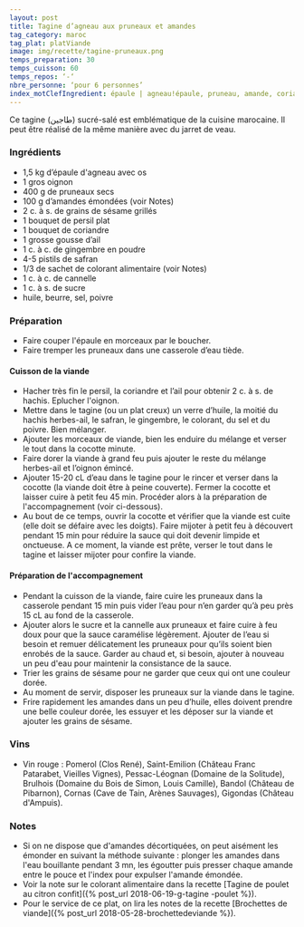 ```yaml
---
layout: post
title: Tagine d’agneau aux pruneaux et amandes
tag_category: maroc
tag_plat: platViande
image: img/recette/tagine-pruneaux.png
temps_preparation: 30
temps_cuisson: 60
temps_repos: ‘-‘
nbre_personne: ‘pour 6 personnes’
index_motClefIngredient: épaule | agneau!épaule, pruneau, amande, coriandre, gingembre, safran, cannelle
---
```

Ce tagine (طاجين) sucré-salé est emblématique de la cuisine marocaine. Il peut être réalisé de la même manière avec du jarret de veau.

### Ingrédients
* 1,5 kg d’épaule d'agneau avec os
* 1 gros oignon
* 400 g de pruneaux secs
* 100 g d’amandes émondées (voir Notes)
* 2 c. à s. de grains de sésame grillés
* 1 bouquet de persil plat
* 1 bouquet de coriandre
* 1 grosse gousse d’ail
* 1 c. à c. de gingembre en poudre
* 4-5 pistils de safran
* 1/3 de sachet de colorant alimentaire (voir Notes)
* 1 c. à c. de cannelle
* 1 c. à s. de sucre
* huile, beurre, sel, poivre

### Préparation
* Faire couper l'épaule en morceaux par le boucher.
* Faire tremper les pruneaux dans une casserole d’eau tiède.

#### Cuisson de la viande
* Hacher très fin le persil, la coriandre et l’ail pour obtenir 2 c. à s. de hachis. Eplucher l'oignon.
* Mettre dans le tagine (ou un plat creux) un verre d’huile, la moitié du hachis herbes-ail, le safran, le gingembre, le colorant, du sel et du poivre. Bien mélanger.
* Ajouter les morceaux de viande, bien les enduire du mélange et verser le tout dans la cocotte minute.
* Faire dorer la viande à grand feu puis ajouter le reste du mélange herbes-ail et l’oignon émincé.
* Ajouter 15-20 cL d’eau dans le tagine pour le rincer et verser dans la cocotte (la viande doit être à peine couverte). Fermer la cocotte et laisser cuire à petit feu 45 min. Procéder alors à la préparation de l'accompagnement (voir ci-dessous).
* Au bout de ce temps, ouvrir la cocotte et vérifier que la viande est cuite (elle doit se défaire avec les doigts). Faire mijoter à petit feu à découvert pendant 15 min pour réduire la sauce qui doit devenir limpide et onctueuse. A ce moment, la viande est prête, verser le tout dans le tagine et laisser mijoter pour confire la viande.

#### Préparation de l'accompagnement
* Pendant la cuisson de la viande, faire cuire les pruneaux dans la casserole pendant 15 min puis vider l’eau pour n’en garder qu’à peu près 15 cL au fond de la casserole.
* Ajouter alors le sucre et la cannelle aux pruneaux et faire cuire à feu doux pour que la sauce caramélise légèrement. Ajouter de l’eau si besoin et remuer délicatement les pruneaux pour qu’ils soient bien enrobés de la sauce. Garder au chaud et, si besoin, ajouter à nouveau un peu d'eau pour maintenir la consistance de la sauce.
* Trier les grains de sésame pour ne garder que ceux qui ont une couleur dorée.
* Au moment de servir, disposer les pruneaux sur la viande dans le tagine.
* Frire rapidement les amandes dans un peu d’huile, elles doivent prendre une belle couleur dorée, les essuyer et les déposer sur la viande et ajouter les grains de sésame.

### Vins
* Vin rouge : Pomerol (Clos René), Saint-Emilion (Château Franc Patarabet, Vieilles Vignes), Pessac-Léognan (Domaine de la Solitude), Brulhois (Domaine du Bois de Simon, Louis Camille), Bandol (Château de Pibarnon), Cornas (Cave de Tain, Arènes Sauvages), Gigondas (Château d'Ampuis).

### Notes
* Si on ne dispose que d'amandes décortiquées, on peut aisément les émonder en suivant la méthode suivante : plonger les amandes dans l'eau bouillante pendant 3 mn, les égoutter puis presser chaque amande entre le pouce et l'index pour expulser l'amande émondée.
* Voir la note sur le colorant alimentaire dans la recette [Tagine de poulet au citron confit]({% post_url 2018-06-19-g-tagine -poulet %}).
* Pour le service de ce plat, on lira les notes de la recette [Brochettes de viande]({% post_url 2018-05-28-brochettedeviande %}).
